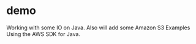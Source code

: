 # demo

Working with some IO on Java. Also will add some Amazon S3 Examples Using the AWS SDK for Java.
